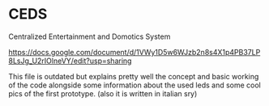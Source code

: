 # CEDS
Centralized Entertainment and Domotics System

https://docs.google.com/document/d/1VWy1D5w6WJzb2n8s4X1p4PB37LP8LsJg_U2rIOlneVY/edit?usp=sharing

This file is outdated but explains pretty well the concept and basic working of the code alongside some information about the used leds and some cool pics of the first prototype. 
(also it is written in italian sry)

